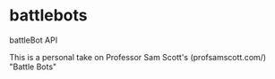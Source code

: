 # battlebots
battleBot API

This is a personal take on Professor Sam Scott's (profsamscott.com/) "Battle Bots"
